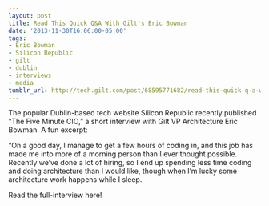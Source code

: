 ```yaml
---
layout: post
title: Read This Quick Q&A With Gilt's Eric Bowman
date: '2013-11-30T16:06:00-05:00'
tags:
- Eric Bowman
- Silicon Republic
- gilt
- dublin
- interviews
- media
tumblr_url: http://tech.gilt.com/post/68595771682/read-this-quick-q-a-with-gilts-eric-bowman
---
```

The popular Dublin-based tech website Silicon Republic recently published “The Five Minute CIO,” a short interview with Gilt VP Architecture Eric Bowman. A fun excerpt:

“On a good day, I manage to get a few hours of coding in, and this job has made me into more of a morning person than I ever thought possible. Recently we’ve done a lot of hiring, so I end up spending less time coding and doing architecture than I would like, though when I’m lucky some architecture work happens while I sleep.

Read the full-interview here!
